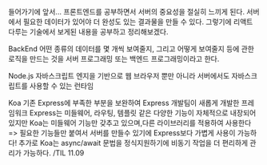 들어가기에 앞서...
프론트엔드를 공부하면서 서버의 중요성을 절실히 느끼게 된다. 서버에서 필요한 데이터가 있어야
더 완성도 있는 결과물을 만들 수 있다. 그렇기에 리액트 다루는 기술에서 보게된 내용을 공부하고 정리해보겠다.

BackEnd
어떤 종류의 데이터를 몇 개씩 보여줄지, 그리고 어떻게 보여줄지 등에 관한 로직을 만드는 것을
서버 프로그래밍 또는 백엔드 프로그래밍이라고 한다.

Node.js
자바스크립트 엔지을 기반으로 웹 브라우저 뿐만 아니라 서버에서도 자바스크립트를 사용할 수 있는 
런타임

Koa
기존 Express에 부족한 부분을 보완하여 Express 개발팀이 새롭게 개발한 프레임워크
Express는 미들웨어, 라우팅, 템플릿 같은 다양한 기능이 자체적으로 내장되어있지만
Koa는 미들웨어 기능만 갖추고 있으며,다른 라이브러리를 적용하여 사용한다
=> 필요한 기능들만 붙여서 서버를 만들수 있기에 Express보다 가볍게 사용이 가능하다!
추가로 Koa는 async/await 문법을 정식지원하기에 비동기 작업을 더 편리하게 관리가 가능하다.
/TIL 11.09